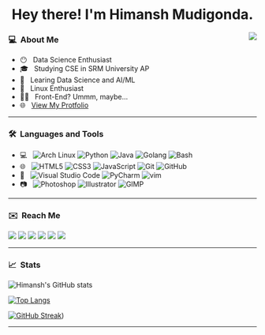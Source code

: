 <h1 align='center'> Hey there! I'm Himansh Mudigonda.</h1><img align="right" src="https://komarev.com/ghpvc/?username=ruhend&color=a67750">
</h1><h3> 💻 &nbsp;About Me </h3>

- 😶 &nbsp; Data Science Enthusiast
- 🎓 &nbsp; Studying CSE in SRM University AP
- 🌱 &nbsp; Learing Data Science and AI/ML
- 🐧 &nbsp; Linux Enthusiast
- 👨‍💻 &nbsp; Front-End? Ummm, maybe...
- 🌐 &nbsp; <a href='https://ruhend.github.io/' target='_blank'>View My Protfolio</a>
<hr/>
<h3> 🛠 &nbsp;Languages and Tools</h3>

- 💻 &nbsp;
  ![Arch Linux](https://img.shields.io/badge/-Arch%20Linux-333333?style=flat-square&logo=arch-linux&color=21262e)
  ![Python](https://img.shields.io/badge/-Python-333333?style=flat-square&logo=Python&color=21262e)
  ![Java](https://img.shields.io/badge/-Java-333333?style=flat-square&logo=java&color=21262e)
  ![Golang](https://img.shields.io/badge/-Golang-333333?style=flat-square&logo=go&color=21262e)
  ![Bash](https://img.shields.io/badge/-Bash-333333?style=flat-square&logo=gnu-bash&color=21262e&logoColor=white)
- 🌐 &nbsp;
  ![HTML5](https://img.shields.io/badge/-HTML5-333333?style=flat-square&logo=HTML5&color=21262e)
  ![CSS3](https://img.shields.io/badge/-CSS-333333?style=flat-square&logo=CSS3&logoColor=254bdd&color=21262e)
  ![JavaScript](https://img.shields.io/badge/-JavaScript-333333?style=flat-square&logo=javascript&color=21262e)
  ![Git](https://img.shields.io/badge/-Git-333333?style=flat-square&logo=git&color=21262e)
  ![GitHub](https://img.shields.io/badge/-GitHub-333333?style=flat-square&logo=github&color=21262e)
- 🔧 &nbsp;
  ![Visual Studio Code](https://img.shields.io/badge/-Visual%20Studio%20Code-333333?style=flat-square&logo=visual-studio-code&logoColor=32ca70&color=21262e)
  ![PyCharm](https://img.shields.io/badge/-Pycharm-333333?style=flat-square&logo=pycharm&logoColor=21d789&color=21262e)
  ![vim](https://img.shields.io/badge/-vim-333333?style=flat-square&logo=vim&logoColor=afaf22&color=21262e)
- 📷 &nbsp;
  ![Photoshop](https://img.shields.io/badge/-Photoshop-333333?style=flat-square&logo=adobe-photoshop&color=21262e)
  ![Illustrator](https://img.shields.io/badge/-Illustrator-333333?style=flat-square&logo=adobe-illustrator&color=21262e)
  ![GIMP](https://img.shields.io/badge/-GIMP-333333?style=flat-square&logo=gimp&color=21262e&logoColor=a77750)

<hr/>
<h3> ✉️ &nbsp;Reach Me </h3>
<p>
  <a href="https://www.linkedin.com/in/himansh-m/" target="_blank"><img src="https://img.shields.io/badge/-LinkedIn-333333?style=flat-square&logo=Linkedin&logoColor=0a66c2&color=21262e"/></a>
  <a href="mailto:mudigonda.hmmanshh@gmail.com" target="_blank"><img src="https://img.shields.io/badge/Mail-333333?style=flat-square&logo=Gmail&color=21262e"/></a>
<a href="https://www.instagram.com/hmmanshh" target="_blank"><img src="https://img.shields.io/badge/-Instagram-333333?&style=flat-square&logo=instagram&color=21262e"></a>
  <a href="https://discord.com/users/783162586421133323" target="_blank"><img src="https://img.shields.io/badge/-Discord-333333?&style=flat-square&logo=Discord&color=21262e"></a>
  <!--  TODO  -->
<a href="https://reddit.com" target="_blank"><img src="https://img.shields.io/badge/-Reddit-333333?3&style=flat-square&logo=reddit&color=21262e"></a>
<a href="https://t.me/ruhendd" target="_blank"><img src="https://img.shields.io/badge/-Telegram-333333?3&style=flat-square&logo=telegram&color=21262e"></a>
</p>
<hr/>
<h3> 📈 &nbsp;Stats </h3>
  
![Himansh's GitHub stats](https://github-readme-stats.vercel.app/api?username=ruhend&theme=gruvbox&show_icons=true)

[![Top Langs](https://github-readme-stats.vercel.app/api/top-langs/?username=ruhend&layout=compact&exclude_repo=ruhend.github.io&theme=gruvbox)](https://github.com/ruhend/github-readme-stats)

[![GitHub Streak](https://github-readme-streak-stats.herokuapp.com/?user=ruhend&layout=compact&exclude_repo=ruhend.github.io&theme=gruvbox)](https://git.io/streak-stats))
<!-- 
<i>Random Programming joke for you</i><br>
![Jokes Card](https://readme-jokes.vercel.app/api) -->
<hr/>
